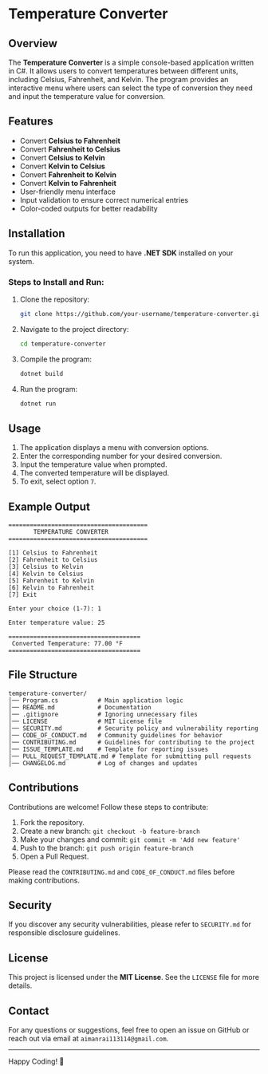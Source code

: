 # Temperature Converter

## Overview
The **Temperature Converter** is a simple console-based application written in C#. It allows users to convert temperatures between different units, including Celsius, Fahrenheit, and Kelvin. The program provides an interactive menu where users can select the type of conversion they need and input the temperature value for conversion.

## Features
- Convert **Celsius to Fahrenheit**
- Convert **Fahrenheit to Celsius**
- Convert **Celsius to Kelvin**
- Convert **Kelvin to Celsius**
- Convert **Fahrenheit to Kelvin**
- Convert **Kelvin to Fahrenheit**
- User-friendly menu interface
- Input validation to ensure correct numerical entries
- Color-coded outputs for better readability

## Installation
To run this application, you need to have **.NET SDK** installed on your system.

### Steps to Install and Run:
1. Clone the repository:
   ```sh
   git clone https://github.com/your-username/temperature-converter.git
   ```
2. Navigate to the project directory:
   ```sh
   cd temperature-converter
   ```
3. Compile the program:
   ```sh
   dotnet build
   ```
4. Run the program:
   ```sh
   dotnet run
   ```

## Usage
1. The application displays a menu with conversion options.
2. Enter the corresponding number for your desired conversion.
3. Input the temperature value when prompted.
4. The converted temperature will be displayed.
5. To exit, select option `7`.

## Example Output
```
=======================================
       TEMPERATURE CONVERTER       
=======================================

[1] Celsius to Fahrenheit
[2] Fahrenheit to Celsius
[3] Celsius to Kelvin
[4] Kelvin to Celsius
[5] Fahrenheit to Kelvin
[6] Kelvin to Fahrenheit
[7] Exit

Enter your choice (1-7): 1

Enter temperature value: 25

=====================================
 Converted Temperature: 77.00 °F 
=====================================
```

## File Structure
```
temperature-converter/
│── Program.cs           # Main application logic
│── README.md            # Documentation
│── .gitignore           # Ignoring unnecessary files
│── LICENSE              # MIT License file
│── SECURITY.md          # Security policy and vulnerability reporting
│── CODE_OF_CONDUCT.md   # Community guidelines for behavior
│── CONTRIBUTING.md      # Guidelines for contributing to the project
│── ISSUE_TEMPLATE.md    # Template for reporting issues
│── PULL_REQUEST_TEMPLATE.md # Template for submitting pull requests
│── CHANGELOG.md         # Log of changes and updates
```

## Contributions
Contributions are welcome! Follow these steps to contribute:
1. Fork the repository.
2. Create a new branch: `git checkout -b feature-branch`
3. Make your changes and commit: `git commit -m 'Add new feature'`
4. Push to the branch: `git push origin feature-branch`
5. Open a Pull Request.

Please read the `CONTRIBUTING.md` and `CODE_OF_CONDUCT.md` files before making contributions.

## Security
If you discover any security vulnerabilities, please refer to `SECURITY.md` for responsible disclosure guidelines.

## License
This project is licensed under the **MIT License**. See the `LICENSE` file for more details.

## Contact
For any questions or suggestions, feel free to open an issue on GitHub or reach out via email at `aimanrai113114@gmail.com`.

---

Happy Coding! 🚀

